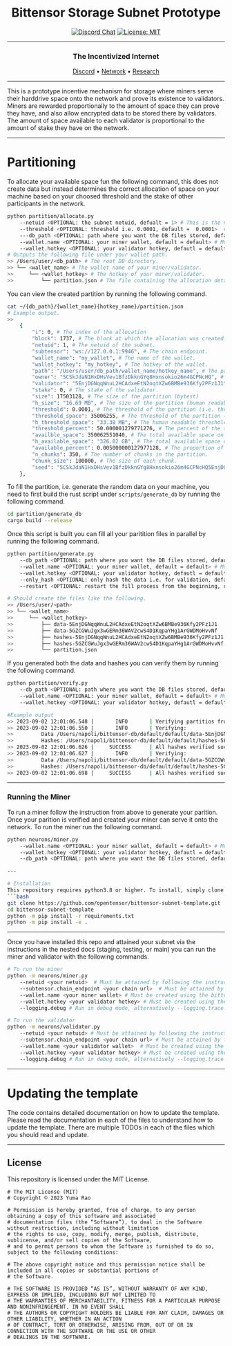 
<div align="center">

# **Bittensor Storage Subnet Prototype** <!-- omit in toc -->
[![Discord Chat](https://img.shields.io/discord/308323056592486420.svg)](https://discord.gg/bittensor)
[![License: MIT](https://img.shields.io/badge/License-MIT-yellow.svg)](https://opensource.org/licenses/MIT) 

---

### The Incentivized Internet <!-- omit in toc -->

[Discord](https://discord.gg/bittensor) • [Network](https://taostats.io/) • [Research](https://bittensor.com/whitepaper)

</div>

---

This is a prototype incentive mechanism for storage where miners serve their harddrive space onto the network and prove its existence to validators. Miners are rewarded proportionally to the amount of space they can prove they have, and also allow encrypted data to be stored there by validators. The amount of space available to each validator is proportional to the amount of stake they have on the network.

---
# Partitioning

To allocate your available space fun the following command, this does not create data but instead determines the correct allocation of space on your machine based on your choosed threshold and the stake of other participants in the network.
```bash
python partition/allocate.py 
    --netuid <OPTIONAL: the subnet netuid, defualt = 1> # This is the netuid of the storage subnet you are serving on.
    --threshold <OPTIONAL: threshold i.e. 0.0001, default =  0.0001>  # The threshold for the partitioning algorithm which is the maximum amount of space the miner can use based on available.
    ---db_path <OPTIONAL: path where you want the DB files stored, default = ~/bittensor-db>  # This is where the partition will be created storing network data.
    --wallet.name <OPTIONAL: your miner wallet, default = default> # Must be created using the bittensor-cli, btcli new_coldkey
    --wallet.hotkey <OPTIONAL: your validator hotkey, defautl = default> # Must be created using the bittensor-cli, btcli new_hotkey
# Outputs the following file under your wallet path.
>> /Users/user/<db_path> # The root DB directory.
>> └── <wallet_name> # The wallet name of your miner/validator.
>>     └── <wallet_hotkey> # The hotkey of your miner/validator.
>>         └── partition.json # The file containing the allocation details.
```

You can view the created partition by running the following command.
```bash
cat ~/{db_path}/{wallet_name}{hotkey_name}/partition.json 
# Example output.
>> 
    {
        "i": 0, # The index of the allocation
        "block": 1737, # The block at which the allocation was created.
        "netuid": 1, # The netuid of the subnet.
        "subtensor": "ws://127.0.0.1:9946", # The chain endpoint.
        "wallet_name": "my_wallet", # The name of the wallet.
        "wallet_hotkey": "my_hotkey", # The hotkey of the wallet.
        "path": "/Users/user/db_path/wallet_name/hotkey_name", # The path of the partition.
        "owner": "5CSkJdaN1HxDHsVev1BfzDkknGYg8Hxnsokio26m4GCPNcHQ", # The owner ss58 address of the partition.
        "validator": "5EnjDGNqqWnuL2HCAdxeEtN2oqtXZw6BMBe936Kfy2PFz1J1", # The validator ss58 address of the partition.
        "stake": 0, # The stake of the validator.
        "size": 17503128, # The size of the partition (bytest)
        "h_size": "16.69 MB", # The size of the partition (human readable)
        "threshold": 0.0001, # The threshold of the partition (i.e. the maximum amount of space the miner can use based on available)
        "threshold_space": 35006255, # The threshold of the partition (i.e. the maximum amount of space the miner can use based on available)
        "h_threshold_space": "33.38 MB", # The human readable threshold of the partition (i.e. the maximum amount of space the miner can use based on available)
        "threshold_percent": 50.000001279771276, # The percent of the threshold of the partition (i.e. the maximum amount of space the miner can use based on available)
        "availble_space": 350062551040, # The total available space on the partition.
        "h_available_space": "326.02 GB", # The total available space on the partition (human readable)
        "available_percent": 0.005000000127977128, # The proportion of spaces used based on available.
        "n_chunks": 350, # The number of chunks in the partition.
        "chunk_size": 100000, # The size of each chunk.
        "seed": "5CSkJdaN1HxDHsVev1BfzDkknGYg8Hxnsokio26m4GCPNcHQ5EnjDGNqqWnuL2HCAdxeEtN2oqtXZw6BMBe936Kfy2PFz1J1" # The DB seed used to generate the partition.
    },
```

To fill the partition, i.e. generate the random data on your machine, you need to first build the rust script under `scripts/generate_db` by running the following command.
```bash
cd partition/generate_db
cargo build --release
```

Once this script is built you can fill all your paritition files in parallel by running the following command. 
```bash
python partition/generate.py 
    --db_path <OPTIONAL: path where you want the DB files stored, default = ~/bittensor-db>  # This is where the partition will be created storing network data.
    --wallet.name <OPTIONAL: your miner wallet, default = default> # Must be created using the bittensor-cli, btcli wallet new_coldkey
    --wallet.hotkey <OPTIONAL: your validator hotkey, defautl = default> # Must be created using the bittensor-cli btcli wallet new_hotkey
    --only_hash <OPTIONAL: only hash the data i.e. for validation, default = False> # If true, only hashes the data, otherwise creates the data too, validators should use this.
    --restart <OPTIONAL: restart the fill process from the beginning, otherwise restarts from the last created chunk. default = False> # If true, the hashes and data creation process restarts instead using a checkpoint.

# Should create the files like the following.
>> /Users/user/<path>
>> └── <wallet_name>
>>     └── <wallet_hotkey>
>>         ├── data-5EnjDGNqqWnuL2HCAdxeEtN2oqtXZw6BMBe936Kfy2PFz1J1
>>         ├── data-5GZCGWuJgx3wGERm36WAV2cwS4D1KqpaYHg1ArGWDMoHvvNf
>>         ├── hashes-5EnjDGNqqWnuL2HCAdxeEtN2oqtXZw6BMBe936Kfy2PFz1J1
>>         ├── hashes-5GZCGWuJgx3wGERm36WAV2cwS4D1KqpaYHg1ArGWDMoHvvNf
>>         └── partition.json
```

If you generated both the data and hashes you can verify them by running the following command.
```bash
python partition/verify.py 
    --db_path <OPTIONAL: path where you want the DB files stored, default = ~/bittensor-dbn>  # This is where the partition will be created storing network data.
    --wallet.name <OPTIONAL: your miner wallet, default = default> # Must be created using the bittensor-cli, btcli wallet new_coldkey
    --wallet.hotkey <OPTIONAL: your validator hotkey, defautl = default> # Must be created using the bittensor-cli btcli wallet new_hotkey

#Example output
>> 2023-09-02 12:01:06.548 |       INFO       | Verifying partitios from: /Users/napoli/bittensor-db/default/default/partition.json
>> 2023-09-02 12:01:06.550 |       INFO       | Verifying: 
>>         Data /Users/napoli/bittensor-db/default/default/data-5EnjDGNqqWnuL2HCAdxeEtN2oqtXZw6BMBe936Kfy2PFz1J1
>>         Hashes: /Users/napoli/bittensor-db/default/default/hashes-5EnjDGNqqWnuL2HCAdxeEtN2oqtXZw6BMBe936Kfy2PFz1J1
>> 2023-09-02 12:01:06.626 |     SUCCESS      | All hashes verified successfully!
>> 2023-09-02 12:01:06.627 |       INFO       | Verifying: 
>>         Data /Users/napoli/bittensor-db/default/default/data-5GZCGWuJgx3wGERm36WAV2cwS4D1KqpaYHg1ArGWDMoHvvNf
>>         Hashes: /Users/napoli/bittensor-db/default/default/hashes-5GZCGWuJgx3wGERm36WAV2cwS4D1KqpaYHg1ArGWDMoHvvNf
>> 2023-09-02 12:01:06.698 |     SUCCESS      | All hashes verified successfully!
```
</div>

--- 
### Running the Miner

To run a miner follow the instruction from above to generate your parition. Once your parition is verified and created your miner can serve it onto the network. To run the miner run the following command.
```bash
python neurons/miner.py
    --wallet.name <OPTIONAL: your miner wallet, default = default> # Must be created using the bittensor-cli, btcli wallet new_coldkey
    --wallet.hotkey <OPTIONAL: your validator hotkey, defautl = default> # Must be created using the bittensor-cli btcli wallet new_hotkey
    --db_path <OPTIONAL: path where you want the DB files stored, default = ~/bittensor-db>  # This is where the partition will be created storing network data.

---

# Installation
This repository requires python3.8 or higher. To install, simply clone this repository and install the requirements.
```bash
git clone https://github.com/opentensor/bittensor-subnet-template.git
cd bittensor-subnet-template
python -m pip install -r requirements.txt
python -m pip install -e .
```

</div>

---

Once you have installed this repo and attained your subnet via the instructions in the nested docs (staging, testing, or main) you can run the miner and validator with the following commands.
```bash
# To run the miner
python -m neurons/miner.py 
    --netuid <your netuid>  # Must be attained by following the instructions in the docs/running_on_*.md files
    --subtensor.chain_endpoint <your chain url>  # Must be attained by following the instructions in the docs/running_on_*.md files
    --wallet.name <your miner wallet> # Must be created using the bittensor-cli
    --wallet.hotkey <your validator hotkey> # Must be created using the bittensor-cli
    --logging.debug # Run in debug mode, alternatively --logging.trace for trace mode

# To run the validator
python -m neurons/validator.py 
    --netuid <your netuid> # Must be attained by following the instructions in the docs/running_on_*.md files
    --subtensor.chain_endpoint <your chain url> # Must be attained by following the instructions in the docs/running_on_*.md files
    --wallet.name <your validator wallet>  # Must be created using the bittensor-cli
    --wallet.hotkey <your validator hotkey> # Must be created using the bittensor-cli
    --logging.debug # Run in debug mode, alternatively --logging.trace for trace mode
```

</div>

---

# Updating the template
The code contains detailed documentation on how to update the template. Please read the documentation in each of the files to understand how to update the template. There are multiple TODOs in each of the files which you should read and update.

</div>

---

## License
This repository is licensed under the MIT License.
```text
# The MIT License (MIT)
# Copyright © 2023 Yuma Rao

# Permission is hereby granted, free of charge, to any person obtaining a copy of this software and associated
# documentation files (the “Software”), to deal in the Software without restriction, including without limitation
# the rights to use, copy, modify, merge, publish, distribute, sublicense, and/or sell copies of the Software,
# and to permit persons to whom the Software is furnished to do so, subject to the following conditions:

# The above copyright notice and this permission notice shall be included in all copies or substantial portions of
# the Software.

# THE SOFTWARE IS PROVIDED “AS IS”, WITHOUT WARRANTY OF ANY KIND, EXPRESS OR IMPLIED, INCLUDING BUT NOT LIMITED TO
# THE WARRANTIES OF MERCHANTABILITY, FITNESS FOR A PARTICULAR PURPOSE AND NONINFRINGEMENT. IN NO EVENT SHALL
# THE AUTHORS OR COPYRIGHT HOLDERS BE LIABLE FOR ANY CLAIM, DAMAGES OR OTHER LIABILITY, WHETHER IN AN ACTION
# OF CONTRACT, TORT OR OTHERWISE, ARISING FROM, OUT OF OR IN CONNECTION WITH THE SOFTWARE OR THE USE OR OTHER
# DEALINGS IN THE SOFTWARE.
```
